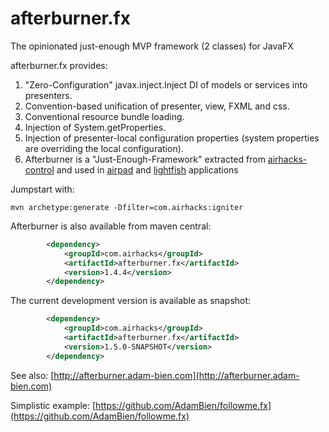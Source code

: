 afterburner.fx
==============

The opinionated just-enough MVP framework (2 classes) for JavaFX

afterburner.fx provides:

1. "Zero-Configuration" javax.inject.Inject DI of models or services into presenters.
2. Convention-based unification of presenter, view, FXML and css.
3. Conventional resource bundle loading.
4. Injection of System.getProperties.
6. Injection of presenter-local configuration properties (system properties are overriding the local configuration).
7. Afterburner is a "Just-Enough-Framework" extracted from [airhacks-control](https://github.com/AdamBien/airhacks-control) and used in [airpad](https://github.com/AdamBien/airpad) and [lightfish](https://github.com/AdamBien/lightfish) applications

Jumpstart with:

```shell
mvn archetype:generate -Dfilter=com.airhacks:igniter
```



Afterburner is also available from maven central:
```xml
        <dependency>
            <groupId>com.airhacks</groupId>
            <artifactId>afterburner.fx</artifactId>
            <version>1.4.4</version>
        </dependency>
```
The current development version is available as snapshot:

```xml
        <dependency>
            <groupId>com.airhacks</groupId>
            <artifactId>afterburner.fx</artifactId>
            <version>1.5.0-SNAPSHOT</version>
        </dependency>
```

See also: [http://afterburner.adam-bien.com](http://afterburner.adam-bien.com)

Simplistic example:  [https://github.com/AdamBien/followme.fx](https://github.com/AdamBien/followme.fx)
